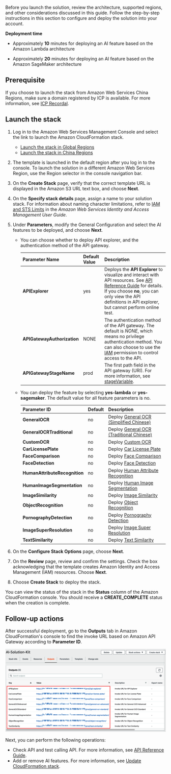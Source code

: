 Before you launch the solution, review the architecture, supported regions, and other considerations discussed in this guide. Follow the step-by-step instructions in this section to configure and deploy the solution into your account.

**Deployment time**

- Approximately **10** minutes for deploying an AI feature based on the Amazon Lambda architecture 

- Approximately **20** minutes for deploying an AI feature based on the Amazon SageMaker architecture 

## Prerequisite

If you choose to launch the stack from Amazon Web Services China Regions, make sure a domain registered by ICP is available. For more information, see [ICP Recordal](https://www.amazonaws.cn/en/support/icp/?nc1=h_ls).

## Launch the stack

1. Log in to the Amazon Web Services Management Console and select the link to launch the Amazon CloudFormation stack.

    - [Launch the stack in Global Regions][template-global]
    - [Launch the stack in China Regions][template-china1]
 
2. The template is launched in the default region after you log in to the console. To launch the solution in a different Amazon Web Services Region, use the Region selector in the console navigation bar.

3. On the **Create Stack** page, verify that the correct template URL is displayed in the Amazon S3 URL text box, and choose **Next**.

4. On the **Specify stack details** page, assign a name to your solution stack. For information about naming character limitations, refer to [IAM and STS Limits](https://docs.aws.amazon.com/IAM/latest/UserGuide/reference_iam-limits.html) in the *Amazon Web Services Identity and Access Management User Guide*.

5. Under **Parameters**, modify the General Configuration and select the AI features to be deployed, and choose **Next**.

    - You can choose whether to deploy API explorer, and the authentication method of the API gateway.

        | Parameter Name | Default Value | Description |
        | ---------- | ---------| ----------- |
        | **APIExplorer** | yes | Deploys the **API Explorer** to visualize and interact with API resources. See [API Reference Guide](api-explorer.md) for details. If you choose **no**, you can only view the API definitions in API explorer, but cannot perform online test.  |
        | **APIGatewayAuthorization** | NONE | The authentication method of the API gateway. The default is *NONE*, which means no privilege authentication method. You can also choose to use the [IAM](https://docs.aws.amazon.com/zh_cn/apigateway/latest/developerguide/permissions.html) permission to control access to the API. |
        | **APIGatewayStageName** | prod | The first path field in the API gateway (URI). For more information, see [stageVariable](https://docs.aws.amazon.com/en_us/apigateway/latest/developerguide/stage-variables.html). | 

    - You can deploy the feature by selecting **yes-lambda** or **yes-sagemaker**. The default value for all feature parameters is no.

        | Parameter ID | Default | Description |
        | ---------- | ---------| ----------- |
        | **GeneralOCR** | no | Deploy [General OCR (Simplified Chinese)](deploy-general-ocr.md) |
        | **GeneralOCRTraditional** | no | Deploy [General OCR (Traditional Chinese)](deploy-general-ocr-traditional.md) |
        | **CustomOCR** | no | Deploy [Custom OCR](deploy-custom-ocr.md) |
        | **CarLicensePlate** | no | Deploy [Car License Plate](deploy-car-license-plate.md) |
        | **FaceComparison** | no | Deploy [Face Comparison](deploy-face-comparison.md) |
        | **FaceDetection** | no | Deploy [Face Detection](deploy-face-detection.md) |
        | **HumanAttributeRecognition** | no | Deploy [Human Attribute Recognition](deploy-human-attribute-recognition.md) |
        | **HumanImageSegmentation** | no | Deploy [Human Image Segmentation](deploy-human-image-segmentation.md)|
        | **ImageSimilarity** | no | Deploy [Image Similarity](deploy-image-similarity.md) |
        | **ObjectRecognition** | no | Deploy [Object Recognition](deploy-object-recognition.md) |
        | **PornographyDetection** | no | Deploy [Pornography Detection](deploy-pornography-detection.md) |   
        | **ImageSuperResolution** | no | Deploy [Image Super Resolution](deploy-image-super-resolution.md) |
        | **TextSimilarity** | no | Deploy [Text Similarity](deploy-text-similarity.md) |

6. On the **Configure Stack Options** page, choose **Next**.

7. On the **Review** page, review and confirm the settings. Check the box acknowledging that the template creates Amazon Identity and Access Management (IAM) resources. Choose **Next**.

8. Choose **Create Stack** to deploy the stack.

You can view the status of the stack in the **Status** column of the Amazon CloudFormation console. You should receive a **CREATE_COMPLETE** status when the creation is complete.


## Follow-up actions

After successful deployment, go to the **Outputs** tab in Amazon CloudFormation's console to find the invoke URL based on Amazon API Gateway according to **Parameter ID**.

![](./images/output.png)

Next, you can perform the following operations:

- Check API and test calling API. For more information, see [API Reference Guide](api-explorer.md).
- Add or remove AI features. For more information, see [Update CloudFormation stack](deploy-add-delete-api.md).


[template-china1]:https://cn-north-1.console.amazonaws.cn/cloudformation/home?region=cn-north-1#/stacks/create/template?stackName=AIKitsInferOCRStack&templateURL=https://aws-gcr-solutions.s3.cn-north-1.amazonaws.com.cn/Aws-gcr-ai-solution-kit/v1.2.0/AI-Solution-Kit.template

[template-china2]:https://cn-northwest-1.console.amazonaws.cn/cloudformation/home?region=cn-northwest-1#/stacks/create/template?stackName=AIKitsInferOCRStack&templateURL=https://aws-gcr-solutions.s3.cn-north-1.amazonaws.com.cn/Aws-gcr-ai-solution-kit/v1.2.0/AI-Solution-Kit.template

[template-global]: https://console.aws.amazon.com/cloudformation/home?region=us-east-1#/stacks/create/template?stackName=AIKitsInferOCRStack&templateURL=https://aws-gcr-solutions.s3.amazonaws.com/Aws-gcr-ai-solution-kit/v1.2.0/AI-Solution-Kit.template


